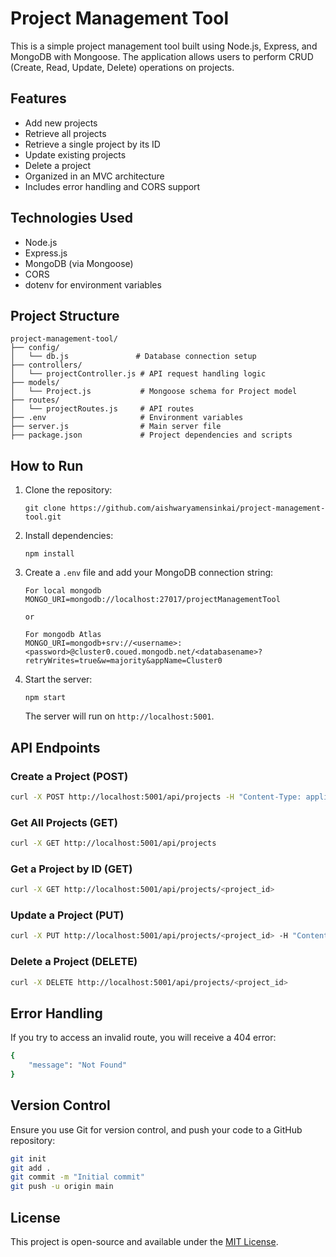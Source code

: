 
# Project Management Tool

This is a simple project management tool built using Node.js, Express, and MongoDB with Mongoose. The application allows users to perform CRUD (Create, Read, Update, Delete) operations on projects.

## Features
- Add new projects
- Retrieve all projects
- Retrieve a single project by its ID
- Update existing projects
- Delete a project
- Organized in an MVC architecture
- Includes error handling and CORS support

## Technologies Used
- Node.js
- Express.js
- MongoDB (via Mongoose)
- CORS
- dotenv for environment variables

## Project Structure

```
project-management-tool/
├── config/
│   └── db.js               # Database connection setup
├── controllers/
│   └── projectController.js # API request handling logic
├── models/
│   └── Project.js           # Mongoose schema for Project model
├── routes/
│   └── projectRoutes.js     # API routes
├── .env                     # Environment variables
├── server.js                # Main server file
├── package.json             # Project dependencies and scripts
```

## How to Run

1. Clone the repository:
   ```
   git clone https://github.com/aishwaryamensinkai/project-management-tool.git
   ```

2. Install dependencies:
   ```
   npm install
   ```

3. Create a `.env` file and add your MongoDB connection string:
   ```
   For local mongodb
   MONGO_URI=mongodb://localhost:27017/projectManagementTool

   or

   For mongodb Atlas
   MONGO_URI=mongodb+srv://<username>:<password>@cluster0.coued.mongodb.net/<databasename>?retryWrites=true&w=majority&appName=Cluster0

   ```

4. Start the server:
   ```
   npm start
   ```

   The server will run on `http://localhost:5001`.

## API Endpoints

### Create a Project (POST)
```bash
curl -X POST http://localhost:5001/api/projects -H "Content-Type: application/json" -d '{"name": "Project 1", "description": "This is a test project", "status": "Not Started"}'
```

### Get All Projects (GET)
```bash
curl -X GET http://localhost:5001/api/projects
```

### Get a Project by ID (GET)
```bash
curl -X GET http://localhost:5001/api/projects/<project_id>
```

### Update a Project (PUT)
```bash
curl -X PUT http://localhost:5001/api/projects/<project_id> -H "Content-Type: application/json" -d '{"name": "Updated Project", "description": "Updated description", "status": "In Progress"}'
```

### Delete a Project (DELETE)
```bash
curl -X DELETE http://localhost:5001/api/projects/<project_id>
```

## Error Handling
If you try to access an invalid route, you will receive a 404 error:
```bash
{
    "message": "Not Found"
}
```

## Version Control
Ensure you use Git for version control, and push your code to a GitHub repository:
```bash
git init
git add .
git commit -m "Initial commit"
git push -u origin main
```

## License
This project is open-source and available under the [MIT License](LICENSE).
